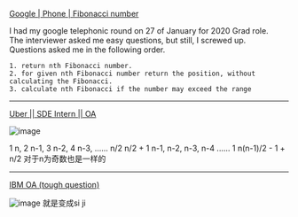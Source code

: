 [Google | Phone | Fibonacci number](https://leetcode.com/discuss/interview-question/492584/Google-or-Phone-or-Fibonacci-number)

I had my google telephonic round on 27 of January for 2020 Grad role.  
The interviewer asked me easy questions, but still, I screwed up.  
Questions asked me in the following order.

```
1. return nth Fibonacci number.
2. for given nth Fibonacci number return the position, without calculating the Fibonacci.
3. calculate nth Fibonacci if the number may exceed the range

```

---------------

[Uber || SDE Intern || OA](https://leetcode.com/discuss/interview-question/2332185/Uber-oror-SDE-Intern-oror-OA)

![image](https://assets.leetcode.com/users/images/99ba5d6d-7edb-445f-9be7-4cd484a0c3dd_1658759897.3559196.png)

1 n,  2 n-1,  3 n-2,  4  n-3, ...... n/2 n/2 + 1
n-1, n-2, n-3, n-4 ......  1
n(n-1)/2 - 1 + n/2
对于n为奇数也是一样的

---------

[IBM OA (tough question)](https://leetcode.com/discuss/interview-question/2706934/IBM-OA-%28tough-question%29)

![image](https://assets.leetcode.com/users/images/5418e216-bfb2-42a0-aeb1-e9c622e9d80d_1665855022.262922.png)
就是变成si ji


<!--stackedit_data:
eyJoaXN0b3J5IjpbLTEzNzE4OTUzMTUsMTUzNzE0NTI0XX0=
-->